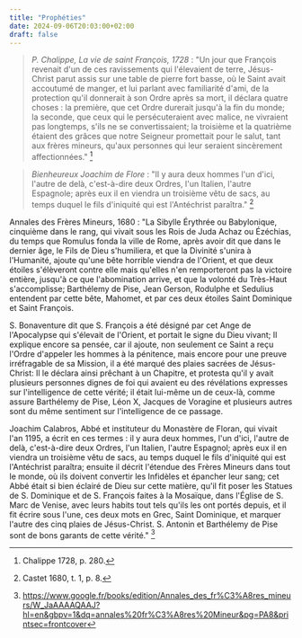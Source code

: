 ```yaml
---
title: "Prophéties"
date: 2024-09-06T20:03:00+02:00
draft: false
---
```



> *P. Chalippe, La vie de saint François, 1728* : "Un jour que François revenait d'un de ces ravissements qui l'élevaient de terre, Jésus-Christ parut assis sur une table de pierre fort basse, où le Saint avait accoutumé de manger, et lui parlant avec familiarité d'ami, de la protection qu'il donnerait à son Ordre après sa mort, il déclara quatre choses : la première, que cet Ordre durerait jusqu'à la fin du monde; la seconde, que ceux qui le persécuteraient avec malice, ne vivraient pas longtemps, s'ils ne se convertissaient; la troisième et la quatrième étaient des grâces que notre Seigneur promettait pour le salut, tant aux frères mineurs, qu'aux personnes qui leur seraient sincèrement affectionnées." [^1]

[^1]: Chalippe 1728, p. 280.

> *Bienheureux Joachim de Flore* : "Il y aura deux hommes l'un d'ici, l'autre de delà, c'est-à-dire deux Ordres, l'un Italien, l'autre Espagnole; après eux il en viendra un troisième vêtu de sacs, au temps duquel le fils d'iniquité qui est l'Antéchrist paraîtra." [^2]

[^2]: Castet 1680, t. 1, p. 8.

Annales des Frères Mineurs, 1680 : "La Sibylle Érythrée ou Babylonique, cinquième dans le rang, qui vivait sous les Rois de Juda Achaz ou Ézéchias, du temps que Romulus fonda la ville de Rome, après avoir dit que dans le dernier âge, le Fils de Dieu s'humiliera, et que la Divinité s'unira à l'Humanité, ajoute qu'une bête horrible viendra de l'Orient, et que deux étoiles s'élèveront contre elle mais qu'elles n'en remporteront pas la victoire entière, jusqu'à ce que l'abomination arrive, et que la volonté du Très-Haut s'accomplisse; Barthélemy de Pise, Jean Gerson, Rodulphe et Sedulius entendent par cette bête, Mahomet, et par ces deux étoiles Saint Dominique et Saint François.

S. Bonaventure dit que S. François a été désigné par cet Ange de l'Apocalypse qui s'élevait de l'Orient, et portait le signe du Dieu vivant; Il explique encore sa pensée, car il ajoute, non seulement ce Saint a reçu l'Ordre d'appeler les hommes à la pénitence, mais encore pour une preuve irréfragable de sa Mission, il a été marqué des plaies sacrées de Jésus-Christ: Il le déclara ainsi prêchant à un Chapitre, et protesta qu'il y avait plusieurs personnes dignes de foi qui avaient eu des révélations expresses sur l'intelligence de cette vérité; il était lui-même un de ceux-là, comme assure Barthélemy de Pise, Léon X, Jacques de Voragine et plusieurs autres sont du même sentiment sur l'intelligence de ce passage.

Joachim Calabros, Abbé et instituteur du Monastère de Floran, qui vivait l'an 1195, a écrit en ces termes : il y aura deux hommes, l'un d'ici, l'autre de delà, c'est-à-dire deux Ordres, l'un Italien, l'autre Espagnol; après eux il en viendra un troisième vêtu de sacs, au temps duquel le fils d'iniquité qui est l'Antéchrist paraîtra; ensuite il décrit l'étendue des Frères Mineurs dans tout le monde, où ils doivent convertir les Infidèles et épancher leur sang; cet Abbé était si bien éclairé de Dieu sur cette matière, qu'il fit poser les Statues de S. Dominique et de S. François faites à la Mosaïque, dans l'Église de S. Marc de Venise, avec leurs habits tout tels qu'ils les ont portés depuis, et il fit écrire sous l'une, ces deux mots en Grec, Saint Dominique, et marquer l'autre des cinq plaies de Jésus-Christ. S. Antonin et Barthélemy de Pise sont de bons garants de cette vérité." [^3]

[^3]: https://www.google.fr/books/edition/Annales_des_fr%C3%A8res_mineurs/W_JaAAAAQAAJ?hl=en&gbpv=1&dq=annales%20fr%C3%A8res%20Mineur&pg=PA8&printsec=frontcover




